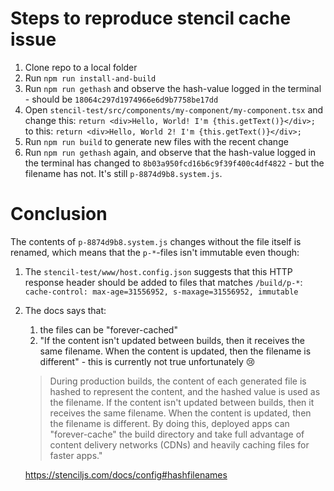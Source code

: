 # Steps to reproduce stencil cache issue

1. Clone repo to a local folder
1. Run `npm run install-and-build`
1. Run `npm run gethash` and observe the hash-value logged in the terminal - should be `18064c297d1974966e6d9b7758be17dd`
1. Open `stencil-test/src/components/my-component/my-component.tsx` and change this: `return <div>Hello, World! I'm {this.getText()}</div>;`
to this: `return <div>Hello, World 2! I'm {this.getText()}</div>;`
1. Run `npm run build` to generate new files with the recent change
1. Run `npm run gethash` again, and observe that the hash-value logged in the terminal has changed to `8b03a950fcd16b6c9f39f400c4df4822` - but the filename has not. It's still `p-8874d9b8.system.js`.

# Conclusion
The contents of `p-8874d9b8.system.js` changes without the file itself is renamed, which means that the `p-*`-files isn't immutable even though:
 1. The `stencil-test/www/host.config.json` suggests that this HTTP response header should be added to files that matches `/build/p-*`: `cache-control: max-age=31556952, s-maxage=31556952, immutable`
 1. The docs says that:
    1. the files can be "forever-cached"
    1. "If the content isn't updated between builds, then it receives the same filename. When the content is updated, then the filename is different" - this is currently not true unfortunately 😢
    
    > During production builds, the content of each generated file is hashed to represent the content, and the hashed value is used as the filename. If the content isn't updated between builds, then it receives the same filename. When the content is updated, then the filename is different. By doing this, deployed apps can "forever-cache" the build directory and take full advantage of content delivery networks (CDNs) and heavily caching files for faster apps." 
    
    https://stenciljs.com/docs/config#hashfilenames
